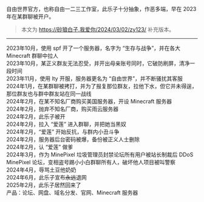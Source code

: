 自由世界官方，也称自由一二三工作室，此乐子十分抽象，作恶多端，早在 2023 年在某群聊被开户。  

> 本文为 https://砂狼白子.我爱你/2024/03/02/zy123/ 补充版本。

___

2023年10月，使用 spf 开了一个服务器，名字为 “生存与战争”，并在各大 Minecraft 群聊中拉人  
2023年10月，某正义群友无法忍受，并开出母亲账号同时，它破防刷屏，清净一段时间  
2023年11月，使用 lty 开服，服务器更名为 “自由世界”，并不断骚扰其客服  
2024年1月，在某群聊被拷打，并为了报复那位群友，拉他下水，但它并未得逞，那位群友也与群中群友站在同一战线  
2024年2月，在某不知名厂商购买美国服务器，开设 Minecraft 服务器  
2024年2月，抛弃不知名厂商，购买雨云服务器  
2024年2月，此乐子被开  
2024年2月，拉入 “爱莲” 进入群聊，并把她当黑奴  
2024年2月，“爱莲” 开始反抗，与群内小丑斗争  
2024年2月，服务器后台密码被爆，备份被正义人士删除  
2024年2月，认 “爱莲” 做爹  
2024年3月，作为 MinePixel 垃圾管理员封禁论坛所有用户被站长制裁后 DDoS MinePixel 论坛，变相盗号踢小小白群聊所有人，破坏他人项目被叫警察  
2024年4月，辱骂土豆他奶奶  
2024年6月，此乐子宣布~~永远~~退网  
2025年2月，此乐子居然回来了  
产品：论坛、网盘、域名分发、官网、Minecraft 服务器  
